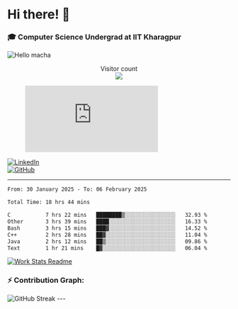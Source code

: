 # Hi there! 👋

### 🎓 Computer Science Undergrad at IIT Kharagpur

<img src="https://raw.githubusercontent.com/sagar-viradiya/sagar-viradiya/master/resources/banner.png" alt="Hello macha">

<p align="center"> 
  Visitor count<br>
  <img src="https://profile-counter.glitch.me/sesiii/count.svg" />
</p>

<figure><embed src="https://wakatime.com/share/@81d5e6c4-c575-43e6-9a9e-85ed25517f53/42cf003a-18dd-42ef-bded-df01146821f2.svg"></embed></figure>

[![LinkedIn](https://img.shields.io/badge/LinkedIn-0077B5?style=for-the-badge&logo=linkedin&logoColor=white)](https://www.linkedin.com/in/sesidadi)  
[![GitHub](https://img.shields.io/badge/GitHub-181717?style=for-the-badge&logo=github&logoColor=white)](https://github.com/sesiii)

---
<!--START_SECTION:waka-->

```txt
From: 30 January 2025 - To: 06 February 2025

Total Time: 18 hrs 44 mins

C           7 hrs 22 mins   ████████▒░░░░░░░░░░░░░░░░   32.93 %
Other       3 hrs 39 mins   ████░░░░░░░░░░░░░░░░░░░░░   16.33 %
Bash        3 hrs 15 mins   ███▓░░░░░░░░░░░░░░░░░░░░░   14.52 %
C++         2 hrs 28 mins   ██▓░░░░░░░░░░░░░░░░░░░░░░   11.04 %
Java        2 hrs 12 mins   ██▒░░░░░░░░░░░░░░░░░░░░░░   09.86 %
Text        1 hr 21 mins    █▓░░░░░░░░░░░░░░░░░░░░░░░   06.04 %
```

<!--END_SECTION:waka-->


[![Work Stats Readme](https://github.com/sesiii/sesiii/actions/workflows/main.yml/badge.svg)](https://github.com/sesiii/sesiii/actions/workflows/main.yml)

### ⚡ Contribution Graph:

<img src="https://streak-stats.demolab.com/?user=sesiii&theme=radical" alt="GitHub Streak" />
---

